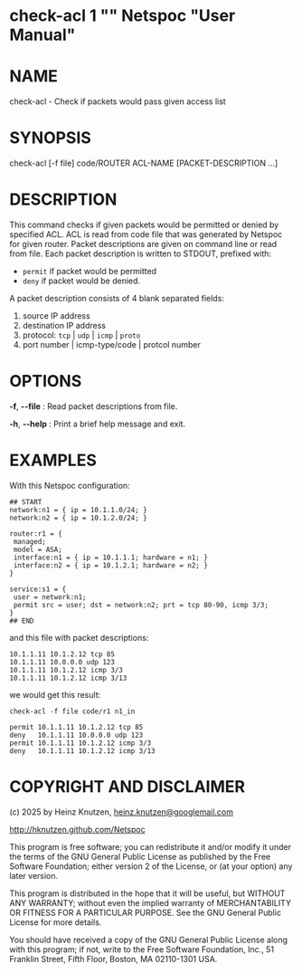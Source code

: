 # check-acl 1 "" Netspoc "User Manual"

# NAME

check-acl - Check if packets would pass given access list

# SYNOPSIS

check-acl [-f file] code/ROUTER ACL-NAME [PACKET-DESCRIPTION ...]

# DESCRIPTION

This command checks if given packets would be permitted or denied
by specified ACL.
ACL is read from code file that was generated by Netspoc for given router.
Packet descriptions are given on command line or read from file.
Each packet description is written to STDOUT,
prefixed with:

- `permit` if packet would be permitted
- `deny` if packet would be denied.

A packet description consists of 4 blank separated fields:

1. source IP address
2. destination IP address
3. protocol: `tcp` | `udp` | `icmp` | `proto`
4. port number | icmp-type/code | protcol number

# OPTIONS

**-f**, **--file**
:   Read packet descriptions from file.

**-h**, **--help**
:   Print a brief help message and exit.

# EXAMPLES

With this Netspoc configuration:

    ## START
    network:n1 = { ip = 10.1.1.0/24; }
    network:n2 = { ip = 10.1.2.0/24; }

    router:r1 = {
     managed;
     model = ASA;
     interface:n1 = { ip = 10.1.1.1; hardware = n1; }
     interface:n2 = { ip = 10.1.2.1; hardware = n2; }
    }

    service:s1 = {
     user = network:n1;
     permit src = user; dst = network:n2; prt = tcp 80-90, icmp 3/3;
    }
    ## END

and this file with packet descriptions:

    10.1.1.11 10.1.2.12 tcp 85
    10.1.1.11 10.0.0.0 udp 123
    10.1.1.11 10.1.2.12 icmp 3/3
    10.1.1.11 10.1.2.12 icmp 3/13

we would get this result:

`check-acl -f file code/r1 n1_in`

    permit 10.1.1.11 10.1.2.12 tcp 85
    deny   10.1.1.11 10.0.0.0 udp 123
    permit 10.1.1.11 10.1.2.12 icmp 3/3
    deny   10.1.1.11 10.1.2.12 icmp 3/13

# COPYRIGHT AND DISCLAIMER

(c) 2025 by Heinz Knutzen, heinz.knutzen@googlemail.com

http://hknutzen.github.com/Netspoc

This program is free software; you can redistribute it and/or modify
it under the terms of the GNU General Public License as published by
the Free Software Foundation; either version 2 of the License, or
(at your option) any later version.

This program is distributed in the hope that it will be useful,
but WITHOUT ANY WARRANTY; without even the implied warranty of
MERCHANTABILITY OR FITNESS FOR A PARTICULAR PURPOSE.  See the
GNU General Public License for more details.

You should have received a copy of the GNU General Public License along
with this program; if not, write to the Free Software Foundation, Inc.,
51 Franklin Street, Fifth Floor, Boston, MA 02110-1301 USA.
